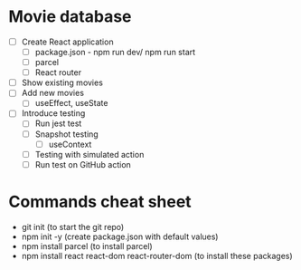 # Movie database

* [ ] Create React application
  * [ ] package.json - npm run dev/ npm run start
  * [ ] parcel
  * [ ] React router
* [ ] Show existing movies
* [ ] Add new movies
  * [ ] useEffect, useState
* [ ] Introduce testing
  * [ ] Run jest test
  * [ ] Snapshot testing
    * [ ] useContext
  * [ ] Testing with simulated action
  * [ ] Run test on GitHub action

# Commands cheat sheet

- git init (to start the git repo)
- npm init -y (create package.json with default values)
- npm install parcel (to install parcel)
- npm install react react-dom react-router-dom (to install these packages)